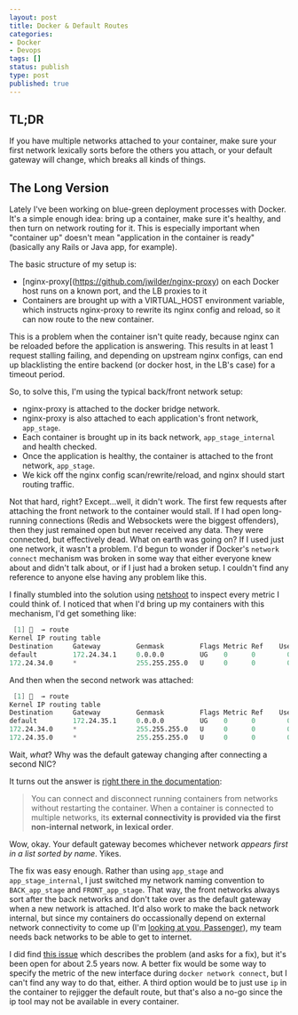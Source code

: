 ```yaml
---
layout: post
title: Docker & Default Routes
categories:
- Docker
- Devops
tags: []
status: publish
type: post
published: true
---
```


## TL;DR

If you have multiple networks attached to your container, make sure your first network lexically sorts before the others you attach, or your default gateway will change, which breaks all kinds of things.

## The Long Version

Lately I've been working on blue-green deployment processes with Docker. It's a simple enough idea: bring up a container, make sure it's healthy, and then turn on network routing for it. This is especially important when "container up" doesn't mean "application in the container is ready" (basically any Rails or Java app, for example).

The basic structure of my setup is:

* [nginx-proxy[(https://github.com/jwilder/nginx-proxy) on each Docker host runs on a known port, and the LB proxies to it
* Containers are brought up with a VIRTUAL_HOST environment variable, which instructs nginx-proxy to rewrite its nginx config and reload, so it can now route to the new container.

This is a problem when the container isn't quite ready, because nginx can be reloaded before the application is answering. This results in at least 1 request stalling failing, and depending on upstream nginx configs, can end up blacklisting the entire backend (or docker host, in the LB's case) for a timeout period.

So, to solve this, I'm using the typical back/front network setup:

* nginx-proxy is attached to the docker bridge network.
* nginx-proxy is also attached to each application's front network, `app_stage`.
* Each container is brought up in its back network, `app_stage_internal` and health checked.
* Once the application is healthy, the container is attached to the front network, `app_stage`.
* We kick off the nginx config scan/rewrite/reload, and nginx should start routing traffic.

Not that hard, right? Except...well, it didn't work. The first few requests after attaching the front network to the container would stall. If I had open long-running connections (Redis and Websockets were the biggest offenders), then they just remained open but never received any data. They were connected, but effectively dead. What on earth was going on? If I used just one network, it wasn't a problem. I'd begun to wonder if Docker's `network connect` mechanism was broken in some way that either everyone knew about and didn't talk about, or if I just had a broken setup. I couldn't find any reference to anyone else having any problem like this.

I finally stumbled into the solution using [netshoot](https://github.com/nicolaka/netshoot) to inspect every metric I could think of. I noticed that when I'd bring up my containers with this mechanism, I'd get something like:

```s
 [1] 🐳  → route
Kernel IP routing table
Destination     Gateway         Genmask         Flags Metric Ref    Use Iface
default         172.24.34.1     0.0.0.0         UG    0      0        0 eth0
172.24.34.0     *               255.255.255.0   U     0      0        0 eth0
```

And then when the second network was attached:

```s
 [1] 🐳  → route
Kernel IP routing table
Destination     Gateway         Genmask         Flags Metric Ref    Use Iface
default         172.24.35.1     0.0.0.0         UG    0      0        0 eth1
172.24.34.0     *               255.255.255.0   U     0      0        0 eth0
172.24.35.0     *               255.255.255.0   U     0      0        0 eth1
```

Wait, _what_? Why was the default gateway changing after connecting a second NIC?

It turns out the answer is [right there in the documentation](https://docs.docker.com/v17.09/engine/userguide/networking/):

> You can connect and disconnect running containers from networks without restarting the container. When a container is connected to multiple networks, its **external connectivity is provided via the first non-internal network, in lexical order**.

Wow, okay. Your default gateway becomes whichever network _appears first in a list sorted by name_. Yikes.

The fix was easy enough. Rather than using `app_stage` and `app_stage_internal`, I just switched my network naming convention to `BACK_app_stage` and `FRONT_app_stage`. That way, the front networks always sort after the back networks and don't take over as the default gateway when a new network is attached. It'd also work to make the back network internal, but since my containers do occassionally depend on external network connectivity to come up (I'm [looking at you, Passenger](https://www.phusionpassenger.com/library/indepth/security_update_check.html)), my team needs back networks to be able to get to internet.

I did find [this issue](https://github.com/moby/moby/issues/20179) which describes the problem (and asks for a fix), but it's been open for about 2.5 years now. A better fix would be some way to specify the metric of the new interface during `docker network connect`, but I can't find any way to do that, either. A third option would be to just use `ip` in the container to rejigger the default route, but that's also a no-go since the ip tool may not be available in every container.
